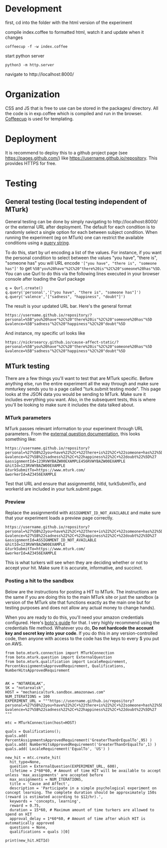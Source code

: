 # Development

first, cd into the folder with the html version of the experiment

compile index.coffee to formatted html, watch it and update when it changes

`coffeecup -f -w index.coffee`

start python server

`python3 -m http.server`

navigate to http://localhost:8000/

# Organization

CSS and JS that is free to use can be stored in the packages/ directory. All the code is in exp.coffee which is compiled and run in the browser. [Coffeecup](https://github.com/gradus/coffeecup) is used for templating.

# Deployment

It is recommend to deploy this to a github project page (see https://pages.github.com/) like https://username.github.io/repository. This provides HTTPS for free. 

# Testing

## General testing (local testing independent of MTurk)

General testing can be done by simply navigating to http://localhost:8000/ or the external URL after deployment. The default for each condition is to randomly select a single option for each between subject condition. When running the experiment (eg on MTurk) one can restrict the available conditions using a [query string](https://en.wikipedia.org/wiki/Query_string).

To do this, start by url encoding a list of the values. For instance, if you want the personal condition to select between the values "you have", "there is", "someone has" you will URL encode `'["you have", "there is", "someone has"]'` to get `%5B"you%20have"%2C%20"there%20is"%2C%20"someone%20has"%5D`. You can use Qurl to do this via the following lines executed in your browser console after loading the Qurl package

```
q = Qurl.create()
q.query('personal','["you have", "there is", "someone has"]')
q.query('valence','["sadness", "happiness", "doubt"]')
```

The result is your updated URL bar. Here's the general format

```
https://username.github.io/repository/?
personal=%5B"you%20have"%2C%20"there%20is"%2C%20"someone%20has"%5D
&valence=%5B"sadness"%2C%20"happiness"%2C%20"doubt"%5D
```

And instance, my specific url looks like

```
https://nickrsearcy.github.io/cause-affect-static/?
personal=%5B"you%20have"%2C%20"there%20is"%2C%20"someone%20has"%5D
&valence=%5B"sadness"%2C%20"happiness"%2C%20"doubt"%5D
```

## MTurk testing

There are a few things you'll want to test that are MTurk specific. Before anything else, run the entire experiment all the way through and make sure mmturkey sends you to a page called "turk.submit testing mode". This page looks at the JSON data you would be sending to MTurk. Make sure it includes everything you want. Also, in the subsequent tests, this is where you'll be looking to make sure it includes the data talked about.

### MTurk parameters

MTurk passes relevant information to your experiment through URL parameters. From the [external question documentation](http://docs.aws.amazon.com/AWSMechTurk/latest/AWSMturkAPI/ApiReference_ExternalQuestionArticle.html), this looks something like:

```
https://username.github.io/repository?
personal=%27%5B%22you+have%22%2C+%22there+is%22%2C+%22someone+has%22%5D%27
&valence=%27%5B%22sadness%22%2C+%22happiness%22%2C+%22doubt%22%5D%27
&assignmentId=123RVWYBAZW00EXAMPLE456RVWYBAZW00EXAMPLE
&hitId=123RVWYBAZW00EXAMPLE
&turkSubmitTo=https://www.mturk.com/
&workerId=AZ3456EXAMPLE
```

Test that URL and ensure that assignmentId, hitId, turkSubmitTo, and workerId are included in your turk.submit page.

### Preview

Replace the assignmentId with `ASSIGNMENT_ID_NOT_AVAILABLE` and make sure that your experiment loads a preview page correctly.

```
https://username.github.io/repository?
personal=%27%5B%22you+have%22%2C+%22there+is%22%2C+%22someone+has%22%5D%27
&valence=%27%5B%22sadness%22%2C+%22happiness%22%2C+%22doubt%22%5D%27
&assignmentId=ASSIGNMENT_ID_NOT_AVAILABLE
&hitId=123RVWYBAZW00EXAMPLE
&turkSubmitTo=https://www.mturk.com/
&workerId=AZ3456EXAMPLE
```

This is what turkers will see when they are deciding whether or not to accept your hit. Make sure it is accurate, informative, and succinct.

### Posting a hit to the sandbox

Below are the instructions for posting a HIT to MTurk. The instructions are the same if you are doing this to the main MTurk site or just the sandbox (a version of the MTurk site that functions exactly as the main one but for testing purposes and does not allow any actual money to change hands).

When you are ready to do this, you'll need your amazon credentials configured. Here's [boto's guide](http://boto.cloudhackers.com/en/latest/boto_config_tut.html) for that. I very highly recommend using the credentials file method. Whatever you do, **Do not hardcode the account key and secret key into your code**. If you do this in any version-controlled code, then anyone with access to the code has the keys to every $ you put on AWS. 

```
from boto.mturk.connection import MTurkConnection
from boto.mturk.question import ExternalQuestion
from boto.mturk.qualification import LocaleRequirement, PercentAssignmentsApprovedRequirement, Qualifications, NumberHitsApprovedRequirement


AK = "NOTAREALAK",
SK = "notarealsk",
HOST = "mechanicalturk.sandbox.amazonaws.com"
NUM_ITERATIONS = 100
EXPERIMENT_URL = """https://username.github.io/repository?
personal=%27%5B%22you+have%22%2C+%22there+is%22%2C+%22someone+has%22%5D%27
&valence=%27%5B%22sadness%22%2C+%22happiness%22%2C+%22doubt%22%5D%27
"""

mtc = MTurkConnection(host=HOST)

quals = Qualifications();
quals.add( PercentAssignmentsApprovedRequirement('GreaterThanOrEqualTo',95) )
quals.add( NumberHitsApprovedRequirement('GreaterThanOrEqualTo',1) )
quals.add( LocaleRequirement('EqualTo', 'US') )

new_hit = mtc.create_hit(
  hit_type=None,
  question = ExternalQuestion(EXPERIMENT_URL, 600),
  lifetime = 2*60*60, # Amount of time HIT will be available to accept unless 'max_assignments' are accepted before
  max_assignments = NUM_ITERATIONS,
  title = 'Cause and Affect',
  description = 'Participate in a simple psychological experiment on concept learning. The complete duration should be approximately 150s (reward is estimated according to $12/hr).',
  keywords = 'concepts, learning',
  reward = 0.75,
  duration = 15*60, # Maximum amount of time turkers are allowed to spend on HIT
  approval_delay = 1*60*60, # Amount of time after which HIT is automatically approved
  questions = None,
  qualifications = quals )[0]

print(new_hit.HITId)

```